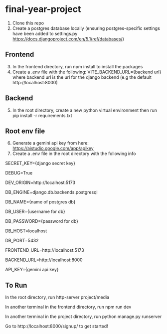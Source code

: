 # final-year-project

1. Clone this repo
2. Create a postgres database locally (ensuring postgres-specific settings have been added to settings.py https://docs.djangoproject.com/en/5.1/ref/databases/)

## Frontend

3. In the frontend directory, run npm install to install the packages
4. Create a .env file with the following: VITE_BACKEND_URL={backend url} where backend url is the url for the django backend (e.g the default http://localhost:8000)

## Backend

5. In the root directory, create a new python virtual environment then run pip install -r requirements.txt

## Root env file

6. Generate a gemini api key from here: https://aistudio.google.com/app/apikey
7. Create a .env file in the root directory with the following info

SECRET_KEY={django secret key}

DEBUG=True

DEV_ORIGIN=http://localhost:5173

DB_ENGINE=django.db.backends.postgresql

DB_NAME={name of postgres db}

DB_USER={username for db}

DB_PASSWORD={password for db}

DB_HOST=localhost

DB_PORT=5432

FRONTEND_URL=http://localhost:5173

BACKEND_URL=http://localhost:8000

API_KEY={gemini api key}

## To Run

In the root directory, run http-server project/media

In another terminal in the frontend directory, run npm run dev

In another terminal in the project directory, run python manage.py runserver

Go to http://localhost:8000/signup/ to get started!
